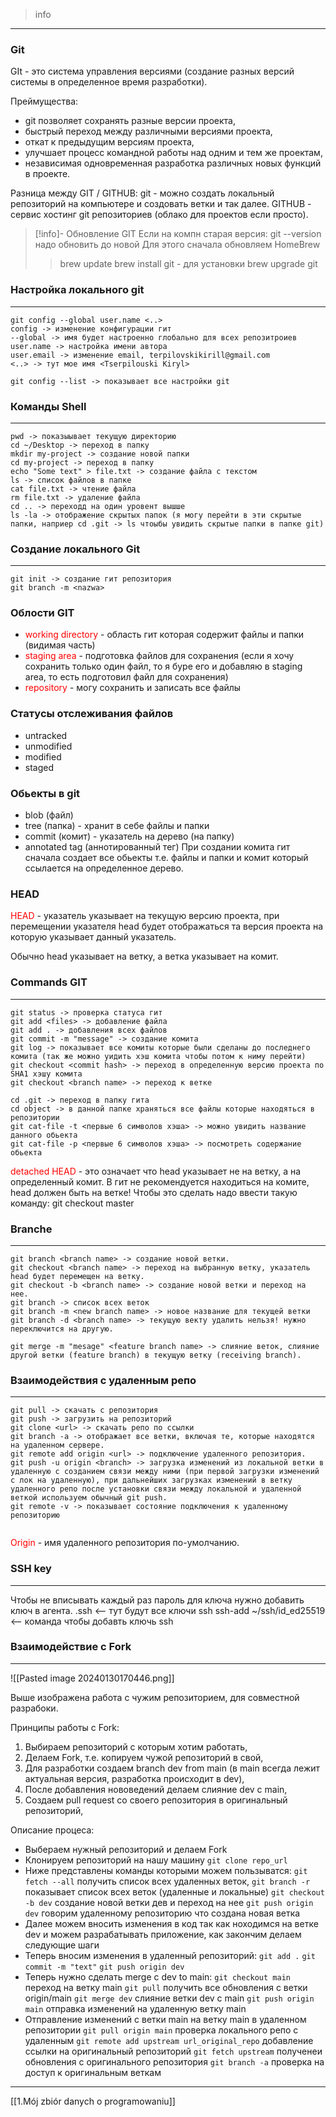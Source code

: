 >info

---
### Git
GIt - это система управления версиями (создание разных версий системы в определенное время разработки).

Преймущества:
-  git позволяет сохранять разные версии проекта,
- быстрый переход между различными версиями проекта,
- откат к предыдущим версиям проекта,
- улучшает процесс командной работы над одним и тем же проектам,
- независимая одновременная разработка различных новых функций в проекте.

Разница между GIT / GITHUB:
git - можно создать локальный репозиторий на компьютере и создовать ветки и так далее.
GITHUB - сервис хостинг git репозиториев (облако для проектов если просто).

>[!info]- Обновление GIT
>Если на компн старая версия: git --version надо обновить до новой 
>Для этого сначала обновляем HomeBrew
>> brew update
>> brew install git - для установки 
>> brew upgrade git
>> 

### Настройка локального git 
---
```
git config --global user.name <..>
config -> изменение конфигурации гит
--global -> имя будет настроенно глобально для всех репозитроиев
user.name -> настройка имени автора
user.email -> изменение email, terpilovskikirill@gmail.com
<..> -> тут мое имя <Tserpilouski Kiryl>

git config --list -> показывает все настройки git
```

### Команды Shell
---
```
pwd -> показыывает текущую директорию
cd ~/Desktop -> переход в папку
mkdir my-project -> создание новой папки
cd my-project -> переход в папку
echo "Some text" > file.txt -> создание файла с текстом
ls -> список файлов в папке
cat file.txt -> чтение файла
rm file.txt -> удаление файла
cd .. -> переходд на один уровент вышше
ls -la -> отображение скрытых папок (я могу перейти в эти скрытые папки, наприер cd .git -> ls чтоыбы увидить скрытые папки в папке git)

```

### Создание локального Git
---
```
git init -> создание гит репозитория
git branch -m <nazwa>

```

### Облости GIT
- <font style="color:red">working directory</font> - область гит которая содержит файлы и папки (видимая часть)
- <font style="color:red">staging area</font> - подготовка файлов для сохранения (если я хочу сохранить только один файл, то я буре его и добавляю в staging area, то есть подготовил файл для сохранения)
- <font style="color:red">repository</font> - могу сохранить и записать все файлы 

### Статусы отслеживания файлов
- untracked
- unmodified
- modified
- staged

### Обьекты в git
- blob (файл)
- tree (папка) - хранит в себе файлы и папки 
- commit (комит) - указатель на дерево (на папку)
- annotated tag (аннотированный тег)
При создании комита гит сначала создает все обьекты т.е. файлы и папки и комит который ссылается на определенное дерево.

### HEAD
<font style="color:red">HEAD</font> - указатель указывает на текущую версию проекта, при перемещении указателя head будет отображаться та версия проекта на которую указывает данный указатель.

Обычно head указывает на ветку, а ветка указывает на комит.

### Commands GIT
---
```
git status -> проверка статуса гит
git add <files> -> добавление файла 
git add . -> добавления всех файлов 
git commit -m "message" -> создание комита
git log -> показывает все комиты которые были сделаны до последнего комита (так же можно уидить хэш комита чтобы потом к ниму перейти)
git checkout <commit hash> -> переход в определенную версию проекта по SHA1 хэшу комита
git checkout <branch name> -> переход к ветке

cd .git -> переход в папку гита
cd object -> в данной папке храняться все файлы которые находяться в репозитории
git cat-file -t <первые 6 символов хэша> -> можно увидить название данного обьекта
git cat-file -p <первые 6 символов хэша> -> посмотреть содержание обьекта 
```

<font style="color:red">detached HEAD</font> - это означает что head указывает не на ветку, а на определенный комит. В гит не рекомендуется находиться на комите, head должен быть на ветке! Чтобы это сделать надо ввести такую команду: git checkout master 

### Branche 
---
```
git branch <branch name> -> создание новой ветки.
git checkout <branch name> -> переход на выбранную ветку, указатель head будет перемещен на ветку.
git checkout -b <branch name> -> создание новой ветки и переход на нее.
git branch -> список всех веток
git branch -m <new branch name> -> новое название для текущей ветки
git branch -d <branch name> -> текущую векту удалить нельзя! нужно переключится на другую.

git merge -m "mesage" <feature branch name> -> слияние веток, слияние другой ветки (feature branch) в текущую ветку (receiving branch). 
```

### Взаимодействия с удаленным репо
---
```
git pull -> скачать с репозитория
git push -> загрузить на репозиторий
git clone <url> -> скачать репо по ссылки 
git branch -a -> отображает все ветки, включая те, которые находятся на удаленном сервере.
git remote add origin <url> -> подключение удаленного репозитория.
git push -u origin <branch> -> загрузка изменений из локальной ветки в удаленную с созданием связи между ними (при первой загрузки изменений с лок на удаленную), при дальнейших загрузках изменений в ветку удаленного репо после установки связи между локальной и удаленной веткой используем обычный git push.
git remote -v -> показывает состояние подключения к удаленному репозиторию


```
<font style="color:red">Origin</font> - имя удаленного репозитория по-умолчанию.

### SSH key
---
Чтобы не вписывать каждый раз пароль для ключа нужно добавить ключ в агента.
.ssh <– тут будут все ключи ssh
ssh-add ~/ssh/id_ed25519  <– команда чтобы добавть ключь ssh

### Взаимодействие с Fork
---
![[Pasted image 20240130170446.png]]

Выше изображена работа с чужим репозиторием, для совместной разрабоки. 

Принципы работы с Fork:
1. Выбираем репозиторий с которым хотим работать,
2. Делаем Fork, т.е. копируем чужой репозиторий в свой,
3. Для разработки создаем branch dev from main (в main всегда лежит актуальная версия, разработка происходит в dev),
4. После добавления нововедений делаем слияние dev с main,
5. Создаем pull request со своего репозитория в оригинальный репозиторий,

Описание процеса:
- Выбераем нужный репозиторий и делаем Fork
- Клонируем репозиторий на нашу машину `git clone repo_url`
- Ниже представлены команды которыми можем пользыватся:
	`git fetch --all` получить список всех удаленных веток,
	`git branch -r` показывает список всех веток (удаленные и локальные)
	`git checkout -b dev` создание новой ветки дев и переход на нее 
	`git push origin dev` говорим удаленному репозиторию что создана новая ветка
- Далее можем вносить изменения в код так как ноходимся на ветке dev и можем разрабатывать приложение, как закончим делаем следующие шаги
- Теперь вносим изменения в удаленный репозиторий:
	`git add .`
	`git commit -m "text"`
	`git push origin dev`
- Теперь нужно сделать merge с dev to main:
	`git checkout main` переход на ветку main
	`git pull` получить все обновления с ветки origin/main
	`git merge dev` слияние ветки dev с main
	`git push origin main` отправка изменений на удаленную ветку main
- Отправление изменений с ветки main на ветку main в удаленном репозитории
	`git pull origin main` проверка локального репо с удаленным
	`git remote add upstream url_original_repo` добавление ссылки на оригинальный репозиторий
	`git fetch upstream` полученеи обновления с оригинального репозитория
	`git branch -a` проверка на доступ к оригинальным веткам
	


---
[[1.Mój zbiór danych o programowaniu]]